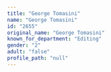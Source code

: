 ```yaml
---
title: "George Tomasini"
name: "George Tomasini"
id: "2655"
original_name: "George Tomasini"
known_for_department: "Editing"
gender: "2"
adult: "false"
profile_path: "null"
---
```

